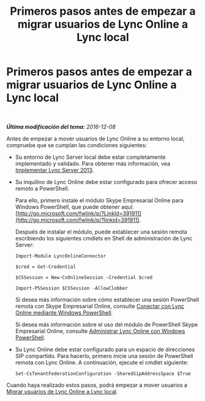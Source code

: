 ﻿---
title: Primeros pasos antes de empezar a migrar usuarios de Lync Online a Lync local
TOCTitle: Primeros pasos antes de empezar a migrar usuarios de Lync Online a Lync local
ms:assetid: 98245b04-ded4-4186-8da3-ba1c554b5c39
ms:mtpsurl: https://technet.microsoft.com/es-es/library/Dn689118(v=OCS.15)
ms:contentKeyID: 62247381
ms.date: 06/02/2017
mtps_version: v=OCS.15
ms.translationtype: HT
---

# Primeros pasos antes de empezar a migrar usuarios de Lync Online a Lync local

 

_**Última modificación del tema:** 2016-12-08_

Antes de empezar a mover usuarios de Lync Online a su entorno local, compruebe que se cumplan las condiciones siguientes:

  - Su entorno de Lync Server local debe estar completamente implementado y validado. Para obtener más información, vea [Implementar Lync Server 2013](lync-server-2013-deploying-lync-server.md).

  - Su inquilino de Lync Online debe estar configurado para ofrecer acceso remoto a PowerShell.
    
    Para ello, primero instale el módulo Skype Empresarial Online para Windows PowerShell, que puede obtener aquí: [http://go.microsoft.com/fwlink/p/?LinkId=391911](http://go.microsoft.com/fwlink/p/?linkid=391911).
    
    Después de instalar el módulo, puede establecer una sesión remota escribiendo los siguientes cmdlets en Shell de administración de Lync Server:
    
        Import-Module LyncOnlineConnector
    
        $cred = Get-Credential
    
        $CSSession = New-CsOnlineSession -Credential $cred
    
        Import-PSSession $CSSession -AllowClobber
    
    Si desea más información sobre cómo establecer una sesión PowerShell remota con Skype Empresarial Online, consulte [Conectar con Lync Online mediante Windows PowerShell](https://docs.microsoft.com/en-us/SkypeForBusiness/set-up-your-computer-for-windows-powershell/set-up-your-computer-for-windows-powershell).
    
    Si desea más información sobre el uso del módulo de PowerShell Skype Empresarial Online, consulte [Administrar Lync Online con Windows PowerShell](skype-for-business-online-using-windows-powershell-to-manage-your-tenant.md).

  - Su Lync Online debe estar configurado para un espacio de direcciones SIP compartido. Para hacerlo, primero inicie una sesión de PowerShell remota con Lync Online. A continuación, ejecute el cmdlet siguiente:
    
        Set-CsTenantFederationConfiguration -SharedSipAddressSpace $True

Cuando haya realizado estos pasos, podrá empezar a mover usuarios a [Migrar usuarios de Lync Online a Lync local](lync-server-2013-migrating-lync-online-users-to-lync-on-premises.md).

